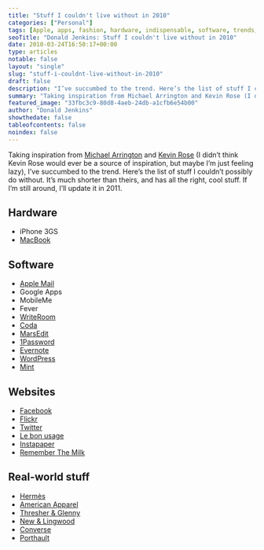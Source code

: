 ```yaml
---
title: "Stuff I couldn't live without in 2010"
categories: ["Personal"]
tags: [Apple, apps, fashion, hardware, indispensable, software, trends, web]
seoTitle: "Donald Jenkins: Stuff I couldn't live without in 2010"
date: 2010-03-24T16:50:17+00:00
type: articles
notable: false
layout: "single"
slug: "stuff-i-couldnt-live-without-in-2010"
draft: false
description: "I’ve succumbed to the trend. Here’s the list of stuff I couldn’t possibly do without."
summary: "Taking inspiration from Michael Arrington and Kevin Rose (I didn’t think Kevin Rose would ever be a source of inspiration, but maybe I’m just feeling lazy), I’ve succumbed to the trend. Here’s the list of stuff I couldn’t possibly do without. It’s much shorter than theirs, and has all the right, cool stuff. If I’m still around, I’ll update it in 2011."
featured_image: "33fbc3c9-80d8-4aeb-24db-a1cfb6e54b00"
author: "Donald Jenkins"
showthedate: false
tableofcontents: false
noindex: false
---
```


Taking inspiration from [Michael Arrington](https://techcrunch.com/2009/01/04/2009-products-i-cant-live-without/ "Michael Arrington 2009 list of supposedly indispensable stuff") and [Kevin Rose](https://web.archive.org/web/20100324220508/http://kevinrose.com/post/466122892/2010-products-i-cant-live-without "Kevin Rose list of supposedly indispensable stuff") (I didn’t think Kevin Rose would ever be a source of inspiration, but maybe I’m just feeling lazy), I’ve succumbed to the trend. Here’s the list of stuff I couldn’t possibly do without. It’s much shorter than theirs, and has all the right, cool stuff. If I’m still around, I’ll update it in 2011.

## Hardware

- iPhone 3GS
- [MacBook](https://www.apple.com/macbookpro/ "MacBook Pro family")

## Software

- [Apple Mail](<https://en.wikipedia.org/wiki/Mail_(application)> "Apple Mail")
- Google Apps
- MobileMe
- Fever
- [WriteRoom](https://www.hogbaysoftware.com/products/writeroom "Why I like distraction-free writing")
- [Coda](https://www.panic.com/coda/ "One-window development for Mac OSX")
- [MarsEdit](https://www.red-sweater.com/marsedit/ "The cleverest desktop blogging application")
- [1Password](https://1password.com "Keeping my passwords safe")
- [Evernote](https://www.evernote.com/ "My second brain")
- [WordPress](https://wordpress.org/ "The world's best blogging software")
- [Mint](https://web.archive.org/web/20100227093306/https://haveamint.com/ "Mint")

## Websites

- [Facebook](https://www.facebook.com/ "Every day")
- [Flickr](https://flickr.com/photos/astorg "My Flickr")
- [Twitter](https://twitter.com/donaldjenkins "My Twitter")
- [Le bon usage](https://www.grevisse.fr/etudiants-professionnels/le-bon-usage-electronique "Le bon usage")
- [Instapaper](https://www.instapaper.com/u "Instapaper")
- [Remember The Milk](https://rememberthemilk.com "Remember The Milk")

## Real-world stuff

- [Hermès](https://web.archive.org/web/20221109090525/https://www.hermes.com/us/en/ "Only the pre-1988 leather and silk stuff")
- [American Apparel](https://americanapparel.com)
- [Thresher &amp; Glenny](https://www.thresherandglenny.com/ "Have cut my suits like, well, for ever")
- [New &amp; Lingwood](https://www.newandlingwood.com/ "More like a Home from home")
- [Converse](https://web.archive.org/web/20190521204648/https://www.converse.com/ "Since 2002, as far as I'm concerned")
- [Porthault](https://www.dporthault.fr/ "Porthault linen")
